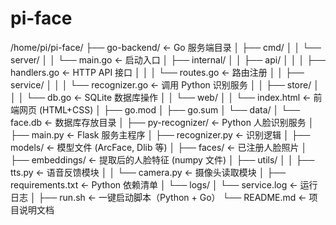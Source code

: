 # pi-face
/home/pi/pi-face/
├── go-backend/                  ← Go 服务端目录
│   ├── cmd/
│   │   └── server/
│   │       └── main.go          ← 启动入口
│   ├── internal/
│   │   ├── api/
│   │   │   ├── handlers.go      ← HTTP API 接口
│   │   │   └── routes.go        ← 路由注册
│   │   ├── service/
│   │   │   └── recognizer.go    ← 调用 Python 识别服务
│   │   ├── store/
│   │   │   └── db.go            ← SQLite 数据库操作
│   │   └── web/
│   │       └── index.html       ← 前端网页 (HTML+CSS)
│   ├── go.mod
│   ├── go.sum
│   └── data/
│       └── face.db              ← 数据库存放目录
│
├── py-recognizer/               ← Python 人脸识别服务
│   ├── main.py                  ← Flask 服务主程序
│   ├── recognizer.py            ← 识别逻辑
│   ├── models/                  ← 模型文件 (ArcFace, Dlib 等)
│   ├── faces/                   ← 已注册人脸照片
│   ├── embeddings/              ← 提取后的人脸特征 (numpy 文件)
│   ├── utils/
│   │   ├── tts.py               ← 语音反馈模块
│   │   └── camera.py            ← 摄像头读取模块
│   ├── requirements.txt         ← Python 依赖清单
│   └── logs/
│       └── service.log          ← 运行日志
│
├── run.sh                       ← 一键启动脚本（Python + Go）
└── README.md                    ← 项目说明文档
